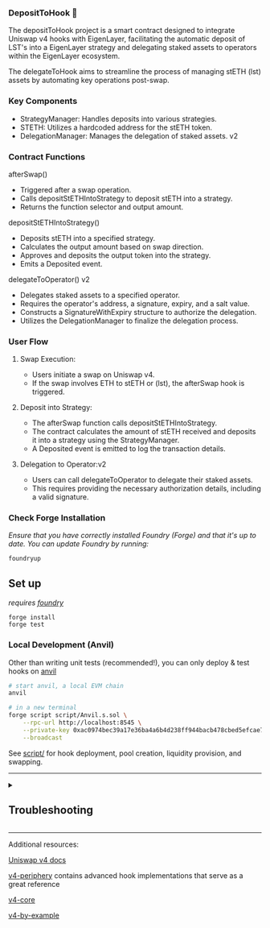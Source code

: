 
###  DepositToHook 🦄

The depositToHook project is a smart contract designed to integrate Uniswap v4 hooks with EigenLayer, facilitating the automatic deposit of LST's into a  EigenLayer strategy and delegating staked assets to operators within the EigenLayer ecosystem. 

The delegateToHook aims to streamline the process of managing stETH (lst) assets by automating key operations post-swap.




### Key Components

* StrategyManager: Handles deposits into various strategies.
* STETH: Utilizes a hardcoded address for the stETH token.
 * DelegationManager: Manages the delegation of staked assets. v2



### Contract Functions

afterSwap()
* Triggered after a swap operation.
* Calls depositStETHIntoStrategy to deposit stETH into a strategy.
* Returns the function selector and output amount.


depositStETHIntoStrategy()
* Deposits stETH into a specified strategy.
* Calculates the output amount based on swap direction.
* Approves and deposits the output token into the strategy.
* Emits a Deposited event.


delegateToOperator() v2
* Delegates staked assets to a specified operator.
* Requires the operator's address, a signature, expiry, and a salt value.
* Constructs a SignatureWithExpiry structure to authorize the delegation.
* Utilizes the DelegationManager to finalize the delegation process.


### User Flow

1. Swap Execution:
    * Users initiate a swap on Uniswap v4.
    * If the swap involves ETH to stETH or (lst), the afterSwap hook is triggered.
      
2. Deposit into Strategy:
    * The afterSwap function calls depositStETHIntoStrategy.
    * The contract calculates the amount of stETH received and deposits it into a strategy using the StrategyManager.
    * A Deposited event is emitted to log the transaction details.
      
3. Delegation to Operator:v2
    * Users can call delegateToOperator to delegate their staked assets.
    * This requires providing the necessary authorization details, including a valid signature.





### Check Forge Installation
*Ensure that you have correctly installed Foundry (Forge) and that it's up to date. You can update Foundry by running:*

```
foundryup
```

## Set up

*requires [foundry](https://book.getfoundry.sh)*

```
forge install
forge test
```

### Local Development (Anvil)

Other than writing unit tests (recommended!), you can only deploy & test hooks on [anvil](https://book.getfoundry.sh/anvil/)

```bash
# start anvil, a local EVM chain
anvil

# in a new terminal
forge script script/Anvil.s.sol \
    --rpc-url http://localhost:8545 \
    --private-key 0xac0974bec39a17e36ba4a6b4d238ff944bacb478cbed5efcae784d7bf4f2ff80 \
    --broadcast
```

See [script/](script/) for hook deployment, pool creation, liquidity provision, and swapping.

---

<details>
<summary><h2>Troubleshooting</h2></summary>



### *Permission Denied*

When installing dependencies with `forge install`, Github may throw a `Permission Denied` error

Typically caused by missing Github SSH keys, and can be resolved by following the steps [here](https://docs.github.com/en/github/authenticating-to-github/connecting-to-github-with-ssh) 

Or [adding the keys to your ssh-agent](https://docs.github.com/en/authentication/connecting-to-github-with-ssh/generating-a-new-ssh-key-and-adding-it-to-the-ssh-agent#adding-your-ssh-key-to-the-ssh-agent), if you have already uploaded SSH keys

### Hook deployment failures

Hook deployment failures are caused by incorrect flags or incorrect salt mining

1. Verify the flags are in agreement:
    * `getHookCalls()` returns the correct flags
    * `flags` provided to `HookMiner.find(...)`
2. Verify salt mining is correct:
    * In **forge test**: the *deployer* for: `new Hook{salt: salt}(...)` and `HookMiner.find(deployer, ...)` are the same. This will be `address(this)`. If using `vm.prank`, the deployer will be the pranking address
    * In **forge script**: the deployer must be the CREATE2 Proxy: `0x4e59b44847b379578588920cA78FbF26c0B4956C`
        * If anvil does not have the CREATE2 deployer, your foundry may be out of date. You can update it with `foundryup`

</details>

---

Additional resources:

[Uniswap v4 docs](https://docs.uniswap.org/contracts/v4/overview)

[v4-periphery](https://github.com/uniswap/v4-periphery) contains advanced hook implementations that serve as a great reference

[v4-core](https://github.com/uniswap/v4-core)

[v4-by-example](https://v4-by-example.org)

